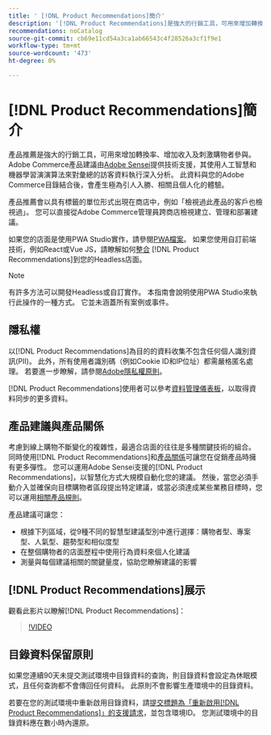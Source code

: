 ```yaml
---
title: ' [!DNL Product Recommendations]簡介'
description: '[!DNL Product Recommendations]是強大的行銷工具，可用來增加轉換率、增加收入及刺激購物者參與。'
recommendations: noCatalog
source-git-commit: cb69e11cd54a3ca1ab66543c4f28526a3cf1f9e1
workflow-type: tm+mt
source-wordcount: '473'
ht-degree: 0%

---
```


# [!DNL Product Recommendations]簡介

產品推薦是強大的行銷工具，可用來增加轉換率、增加收入及刺激購物者參與。 Adobe Commerce產品建議由[Adobe Sensei](https://www.adobe.com/sensei.html)提供技術支援，其使用人工智慧和機器學習演演算法來對彙總的訪客資料執行深入分析。 此資料與您的Adobe Commerce目錄結合後，會產生極為引人入勝、相關且個人化的體驗。

產品推薦會以具有標籤的單位形式出現在商店中，例如「檢視過此產品的客戶也檢視過」。 您可以直接從Adobe Commerce管理員跨商店檢視建立、管理和部署建議。

如果您的店面是使用PWA Studio實作，請參閱[PWA檔案](https://developer.adobe.com/commerce/pwa-studio/integrations/product-recommendations/)。 如果您使用自訂前端技術，例如React或Vue JS，請瞭解如何[整合](headless.md) [!DNL Product Recommendations]到您的Headless店面。

>[!NOTE]
>
>有許多方法可以開發Headless或自訂實作。 本指南會說明使用PWA Studio來執行此操作的一種方式。 它並未涵蓋所有案例或事件。

## 隱私權

以[!DNL Product Recommendations]為目的的資料收集不包含任何個人識別資訊(PII)。 此外，所有使用者識別碼（例如Cookie ID和IP位址）都需嚴格匿名處理。 若要進一步瞭解，請參閱[Adobe隱私權原則](https://www.adobe.com/privacy/policy.html)。

[!DNL Product Recommendations]使用者可以參考[資料管理儀表板](https://experienceleague.adobe.com/docs/commerce-admin/systems/data-transfer/data-dashboard.html)，以取得資料同步的更多資料。

## 產品建議與產品關係

考慮到線上購物不斷變化的複雜性，最適合店面的往往是多種關鍵技術的組合。 同時使用[!DNL Product Recommendations]和[產品關係](https://experienceleague.adobe.com/docs/commerce-admin/marketing/promotions/product-relationships/product-relationships.html)可讓您在促銷產品時擁有更多彈性。 您可以運用Adobe Sensei支援的[!DNL Product Recommendations]，以智慧化方式大規模自動化您的建議。 然後，當您必須手動介入並確保向目標購物者區段提出特定建議，或當必須達成某些業務目標時，您可以運用[相關產品規則](https://experienceleague.adobe.com/docs/commerce-admin/marketing/promotions/product-relationships/product-related-rules.html)。

產品建議可讓您：

- 根據下列區域，從9種不同的智慧型建議型別中進行選擇：購物者型、專案型、人氣型、趨勢型和相似度型
- 在整個購物者的店面歷程中使用行為資料來個人化建議
- 測量與每個建議相關的關鍵量度，協助您瞭解建議的影響

## [!DNL Product Recommendations]展示

觀看此影片以瞭解[!DNL Product Recommendations]：

>[!VIDEO](https://video.tv.adobe.com/v/343991?quality=12)

## 目錄資料保留原則

如果您連續90天未提交測試環境中目錄資料的查詢，則目錄資料會設定為休眠模式，且任何查詢都不會傳回任何資料。 此原則不會影響生產環境中的目錄資料。

若要在您的測試環境中重新啟用目錄資料，請[提交標題為「重新啟用[!DNL Product Recommendations]」的支援請求](https://experienceleague.adobe.com/en/docs/commerce-knowledge-base/kb/help-center-guide/magento-help-center-user-guide#experience-league-start-page)，並包含環境ID。 您測試環境中的目錄資料應在數小時內還原。
